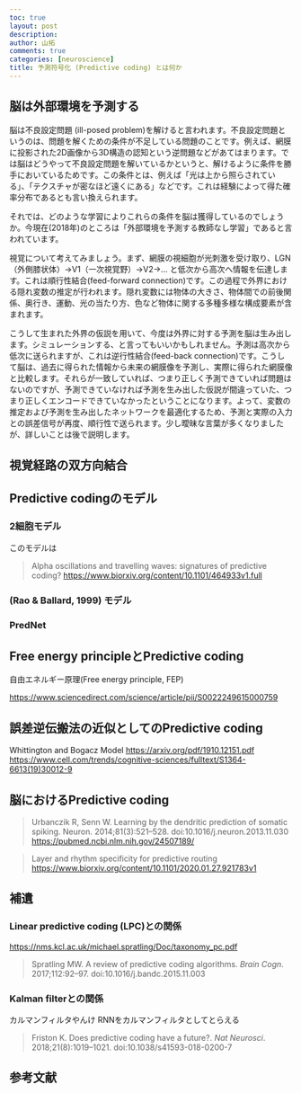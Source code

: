 ```yaml
---
toc: true
layout: post
description:
author: 山拓
comments: true
categories: [neuroscience]
title: 予測符号化 (Predictive coding) とは何か
---
```


## 脳は外部環境を予測する
脳は不良設定問題 (ill-posed problem)を解けると言われます。不良設定問題というのは、問題を解くための条件が不足している問題のことです。例えば、網膜に投影された2D画像から3D構造の認知という逆問題などがあてはまります。では脳はどうやって不良設定問題を解いているかというと、解けるように条件を勝手においているためです。この条件とは、例えば「光は上から照らされている」、「テクスチャが密なほど遠くにある」などです。これは経験によって得た確率分布であるとも言い換えられます。

それでは、どのような学習によりこれらの条件を脳は獲得しているのでしょうか。今現在(2018年)のところは「外部環境を予測する教師なし学習」であると言われています。

視覚について考えてみましょう。まず、網膜の視細胞が光刺激を受け取り、LGN（外側膝状体）→V1（一次視覚野）→V2→… と低次から高次へ情報を伝達します。これは順行性結合(feed-forward connection)です。この過程で外界における隠れ変数の推定が行われます。隠れ変数には物体の大きさ、物体間での前後関係、奥行き、運動、光の当たり方、色など物体に関する多種多様な構成要素が含まれます。

こうして生まれた外界の仮説を用いて、今度は外界に対する予測を脳は生み出します。シミュレーションする、と言ってもいいかもしれません。予測は高次から低次に送られますが、これは逆行性結合(feed-back connection)です。こうして脳は、過去に得られた情報から未来の網膜像を予測し、実際に得られた網膜像と比較します。それらが一致していれば、つまり正しく予測できていれば問題はないのですが、予測できていなければ予測を生み出した仮説が間違っていた、つまり正しくエンコードできていなかったということになります。よって、変数の推定および予測を生み出したネットワークを最適化するため、予測と実際の入力との誤差信号が再度、順行性で送られます。少し曖昧な言葉が多くなりましたが、詳しいことは後で説明します。

## 視覚経路の双方向結合

## Predictive codingのモデル
### 2細胞モデル

このモデルは
> Alpha oscillations and travelling waves: signatures of predictive coding?
https://www.biorxiv.org/content/10.1101/464933v1.full

### (Rao & Ballard, 1999) モデル

### PredNet

## Free energy principleとPredictive coding
自由エネルギー原理(Free energy principle, FEP)

https://www.sciencedirect.com/science/article/pii/S0022249615000759

## 誤差逆伝搬法の近似としてのPredictive coding
Whittington and Bogacz Model
https://arxiv.org/pdf/1910.12151.pdf
https://www.cell.com/trends/cognitive-sciences/fulltext/S1364-6613(19)30012-9


## 脳におけるPredictive coding
> Urbanczik R, Senn W. Learning by the dendritic prediction of somatic spiking. Neuron. 2014;81(3):521–528. doi:10.1016/j.neuron.2013.11.030
https://pubmed.ncbi.nlm.nih.gov/24507189/

> Layer and rhythm specificity for predictive routing
https://www.biorxiv.org/content/10.1101/2020.01.27.921783v1


## 補遺
### Linear predictive coding (LPC)との関係

https://nms.kcl.ac.uk/michael.spratling/Doc/taxonomy_pc.pdf

> Spratling MW. A review of predictive coding algorithms. *Brain Cogn*. 2017;112:92–97. doi:10.1016/j.bandc.2015.11.003

### Kalman filterとの関係
カルマンフィルタやんけ
RNNをカルマンフィルタとしてとらえる

> Friston K. Does predictive coding have a future?. *Nat Neurosci*. 2018;21(8):1019–1021. doi:10.1038/s41593-018-0200-7


## 参考文献

